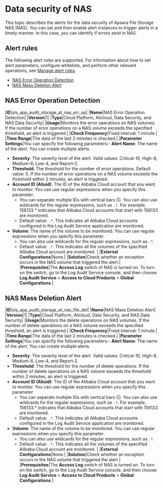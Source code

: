 # Data security of NAS

This topic describes the alerts for the data security of Apsara File Storage NAS \(NAS\). You can set and then enable alert instances to trigger alerts in a timely manner. In this case, you can identify if errors exist in NAS.

## Alert rules

The following alert rules are supported. For information about how to set alert parameters, configure whitelists, and perform other relevant operations, see [Manage alert rules]().

-   [NAS Error Operation Detection](#section_5cl_qys_sut)
-   [NAS Mass Deletion Alert](#section_0gg_39o_cx3)

## NAS Error Operation Detection

|**ID**|sls\_app\_audit\_storage\_at\_nas\_err\_op|
|**Name**|NAS Error Operation Detection|
|**Version**|1|
|**Type**|Cloud Platform, Alicloud, Data Security, and NAS Data Security|
|**Usage**|Monitors the error operations on NAS volumes. If the number of error operations on a NAS volume exceeds the specified threshold, an alert is triggered.|
|**Check Frequency**|Fixed interval: 1 minute.|
|**Time Range**|The data of the last 2 minutes is checked.|
|**Parameter Settings**|You can specify the following parameters:-   **Alert Name**: The name of the alert. You can create multiple alerts.
-   **Severity**: The severity level of the alert. Valid values: Critical-10, High-8, Medium-6, Low-4, and Report-2.
-   **Threshold**: The threshold for the number of error operations. Default value: 5. If the number of error operations on a NAS volume exceeds the threshold within 2 minutes, an alert is triggered.
-   **Account ID \(Aliuid\)**: The ID of the Alibaba Cloud account that you want to monitor. You can use regular expressions when you specify this parameter.
    -   You can separate multiple IDs with vertical bars \(\|\). You can also use wildcards for the regular expressions, such as `.*`. For example, 156133.\* indicates that Alibaba Cloud accounts that start with 156133 are monitored.
    -   Default value: `.*`. This indicates all Alibaba Cloud accounts configured in the Log Audit Service application are monitored.
-   **Volume**: The name of the volume to be monitored. You can use regular expressions when you specify this parameter.
    -   You can also use wildcards for the regular expressions, such as `.*`.
    -   Default value: `.*`. This indicates all the volumes of the specified Alibaba Cloud account are monitored. |
|**External Configurations**|None.|
|**Solution**|Check whether an exception occurs in the NAS volume that triggered the alert.|
|**Prerequisites**|The **Access Log** switch of NAS is turned on. To turn on the switch, go to the Log Audit Service console, and then choose **Log Audit Service** \> **Access to Cloud Products** \> **Global Configurations**.|

## NAS Mass Deletion Alert

|**ID**|sls\_app\_audit\_storage\_at\_nas\_file\_del|
|**Name**|NAS Mass Deletion Alert|
|**Version**|1|
|**Type**|Cloud Platform, Alicloud, Data Security, and NAS Data Security|
|**Usage**|Monitors the delete operations on NAS volumes. If the number of delete operations on a NAS volume exceeds the specified threshold, an alert is triggered.|
|**Check Frequency**|Fixed interval: 1 minute.|
|**Time Range**|The data of the last 2 minutes is checked.|
|**Parameter Settings**|You can specify the following parameters:-   **Alert Name**: The name of the alert. You can create multiple alerts.
-   **Severity**: The severity level of the alert. Valid values: Critical-10, High-8, Medium-6, Low-4, and Report-2.
-   **Threshold**: The threshold for the number of delete operations. If the number of delete operations on a NAS volume exceeds the threshold within 2 minutes, an alert is triggered.
-   **Account ID \(Aliuid\)**: The ID of the Alibaba Cloud account that you want to monitor. You can use regular expressions when you specify this parameter.
    -   You can separate multiple IDs with vertical bars \(\|\). You can also use wildcards for the regular expressions, such as `.*`. For example, 156133.\* indicates that Alibaba Cloud accounts that start with 156133 are monitored.
    -   Default value: `.*`. This indicates all Alibaba Cloud accounts configured in the Log Audit Service application are monitored.
-   **Volume**: The name of the volume to be monitored. You can use regular expressions when you specify this parameter.
    -   You can also use wildcards for the regular expressions, such as `.*`.
    -   Default value: `.*`. This indicates all the volumes of the specified Alibaba Cloud account are monitored. |
|**External Configurations**|None.|
|**Solution**|Check whether an exception occurs in the NAS volume that triggered the alert.|
|**Prerequisites**|The **Access Log** switch of NAS is turned on. To turn on the switch, go to the Log Audit Service console, and then choose **Log Audit Service** \> **Access to Cloud Products** \> **Global Configurations**.|

